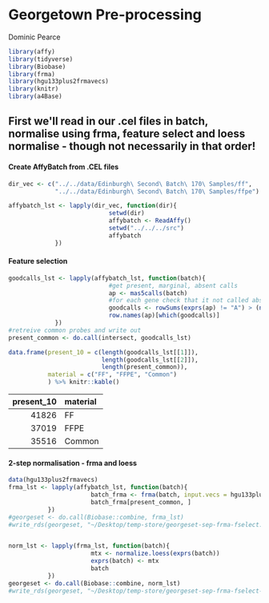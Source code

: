 Georgetown Pre-processing
================
Dominic Pearce

``` r
library(affy)
library(tidyverse)
library(Biobase)
library(frma)
library(hgu133plus2frmavecs)
library(knitr)
library(a4Base)
```

First we'll read in our .cel files in batch, normalise using frma, feature select and loess normalise - though not necessarily in that order!
---------------------------------------------------------------------------------------------------------------------------------------------

#### Create AffyBatch from .CEL files

``` r
dir_vec <- c("../../data/Edinburgh\ Second\ Batch\ 170\ Samples/ff",
             "../../data/Edinburgh\ Second\ Batch\ 170\ Samples/ffpe")

affybatch_lst <- lapply(dir_vec, function(dir){
                            setwd(dir)
                            affybatch <- ReadAffy()
                            setwd("../../../src")
                            affybatch
             })
```

#### Feature selection

``` r
goodcalls_lst <- lapply(affybatch_lst, function(batch){
                            #get present, marginal, absent calls
                            ap <- mas5calls(batch)
                            #for each gene check that it not called absent in less than 90% of samples
                            goodcalls <- rowSums(exprs(ap) != "A") > (ncol(ap) / 10)
                            row.names(ap)[which(goodcalls)]
             })
#retreive common probes and write out
present_common <- do.call(intersect, goodcalls_lst)
```

``` r
data.frame(present_10 = c(length(goodcalls_lst[[1]]), 
                          length(goodcalls_lst[[2]]), 
                          length(present_common)),
           material = c("FF", "FFPE", "Common")
           ) %>% knitr::kable()
```

|  present\_10| material |
|------------:|:---------|
|        41826| FF       |
|        37019| FFPE     |
|        35516| Common   |

#### 2-step normalisation - frma and loess

``` r
data(hgu133plus2frmavecs)
frma_lst <- lapply(affybatch_lst, function(batch){
                       batch_frma <- frma(batch, input.vecs = hgu133plus2frmavecs)  
                       batch_frma[present_common, ]
           })
#georgeset <- do.call(Biobase::combine, frma_lst)
#write_rds(georgeset, "~/Desktop/temp-store/georgeset-sep-frma-fselect.rds")


norm_lst <- lapply(frma_lst, function(batch){
                       mtx <- normalize.loess(exprs(batch))
                       exprs(batch) <- mtx
                       batch
           })
georgeset <- do.call(Biobase::combine, norm_lst)
#write_rds(georgeset, "~/Desktop/temp-store/georgeset-sep-frma-fselect-loess.rds")
```
